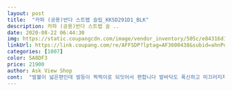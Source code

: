 ```yaml
---
layout: post 
title:  "카파 (공용)반다 스트랩 슬립_KKSD291D1_BLK" 
description: 카파 (공용)반다 스트랩 슬 ..
date: 2020-08-22 06:44:30 
img: https://static.coupangcdn.com/image/vendor_inventory/505c/e84316d1e0e25fafeb02432d005119e8d2146851b8352e88953cc61167e5.jpg 
linkUrl: https://link.coupang.com/re/AFFSDP?lptag=AF3600438&subid=ahnPublicAsk&pageKey=1316023528&itemId=2334852516&vendorItemId=70718256532&traceid=V0-113-985d6f1d98a504f4 
categories: [1007] 
color: 5A8DF3 
price: 21900 
author: Ask View Shop 
cont:  "발볼이 넓은편인데 발등이 찍찍이로 되잇어서 편합니다 발바닥도 폭신하고 미끄러지지도 않게 잘되어잇네요 잘신겟습니다<br/>수량을 잘못선택해 반품 신청 했다가 신어보고 반품 취소 했네요^^<br/>슬리퍼 특유의 냄새가 너무 나요<br/>" 
---
```


